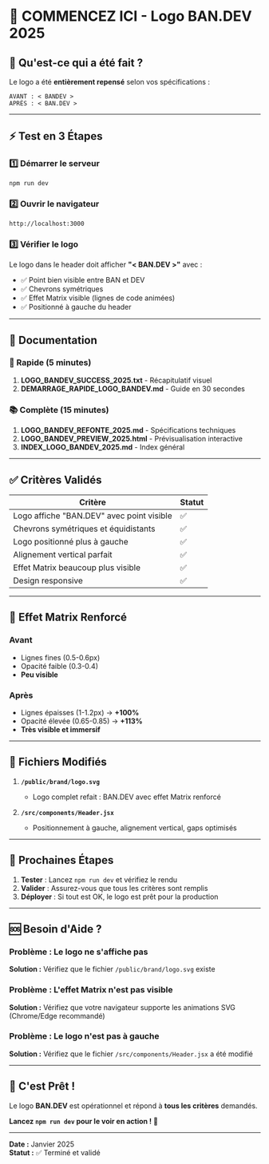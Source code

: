 # 🚀 COMMENCEZ ICI - Logo BAN.DEV 2025

## 🎯 Qu'est-ce qui a été fait ?

Le logo a été **entièrement repensé** selon vos spécifications :

```
AVANT : < BANDEV >
APRÈS : < BAN.DEV >
```

---

## ⚡ Test en 3 Étapes

### 1️⃣ Démarrer le serveur
```powershell
npm run dev
```

### 2️⃣ Ouvrir le navigateur
```
http://localhost:3000
```

### 3️⃣ Vérifier le logo
Le logo dans le header doit afficher **"< BAN.DEV >"** avec :
- ✅ Point bien visible entre BAN et DEV
- ✅ Chevrons symétriques
- ✅ Effet Matrix visible (lignes de code animées)
- ✅ Positionné à gauche du header

---

## 📖 Documentation

### 🏃 Rapide (5 minutes)
1. **LOGO_BANDEV_SUCCESS_2025.txt** - Récapitulatif visuel
2. **DEMARRAGE_RAPIDE_LOGO_BANDEV.md** - Guide en 30 secondes

### 📚 Complète (15 minutes)
1. **LOGO_BANDEV_REFONTE_2025.md** - Spécifications techniques
2. **LOGO_BANDEV_PREVIEW_2025.html** - Prévisualisation interactive
3. **INDEX_LOGO_BANDEV_2025.md** - Index général

---

## ✅ Critères Validés

| Critère | Statut |
|---------|--------|
| Logo affiche "BAN.DEV" avec point visible | ✅ |
| Chevrons symétriques et équidistants | ✅ |
| Logo positionné plus à gauche | ✅ |
| Alignement vertical parfait | ✅ |
| Effet Matrix beaucoup plus visible | ✅ |
| Design responsive | ✅ |

---

## 🎨 Effet Matrix Renforcé

### Avant
- Lignes fines (0.5-0.6px)
- Opacité faible (0.3-0.4)
- **Peu visible**

### Après
- Lignes épaisses (1-1.2px) → **+100%**
- Opacité élevée (0.65-0.85) → **+113%**
- **Très visible et immersif**

---

## 📂 Fichiers Modifiés

1. **`/public/brand/logo.svg`**
   - Logo complet refait : BAN.DEV avec effet Matrix renforcé

2. **`/src/components/Header.jsx`**
   - Positionnement à gauche, alignement vertical, gaps optimisés

---

## 🎯 Prochaines Étapes

1. **Tester** : Lancez `npm run dev` et vérifiez le rendu
2. **Valider** : Assurez-vous que tous les critères sont remplis
3. **Déployer** : Si tout est OK, le logo est prêt pour la production

---

## 🆘 Besoin d'Aide ?

### Problème : Le logo ne s'affiche pas
**Solution :** Vérifiez que le fichier `/public/brand/logo.svg` existe

### Problème : L'effet Matrix n'est pas visible
**Solution :** Vérifiez que votre navigateur supporte les animations SVG (Chrome/Edge recommandé)

### Problème : Le logo n'est pas à gauche
**Solution :** Vérifiez que le fichier `/src/components/Header.jsx` a été modifié

---

## 🎉 C'est Prêt !

Le logo **BAN.DEV** est opérationnel et répond à **tous les critères** demandés.

**Lancez `npm run dev` pour le voir en action ! 🚀**

---

**Date :** Janvier 2025  
**Statut :** ✅ Terminé et validé